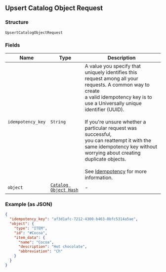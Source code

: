 ## Upsert Catalog Object Request

### Structure

`UpsertCatalogObjectRequest`

### Fields

| Name | Type | Description |
|  --- | --- | --- |
| `idempotency_key` | `String` | A value you specify that uniquely identifies this<br>request among all your requests. A common way to create<br>a valid idempotency key is to use a Universally unique<br>identifier (UUID).<br><br>If you're unsure whether a particular request was successful,<br>you can reattempt it with the same idempotency key without<br>worrying about creating duplicate objects.<br><br>See [Idempotency](https://developer.squareup.com/docs/basics/api101/idempotency) for more information. |
| `object` | [`Catalog Object Hash`](/doc/models/catalog-object.md) | - |

### Example (as JSON)

```json
{
  "idempotency_key": "af3d1afc-7212-4300-b463-0bfc5314a5ae",
  "object": {
    "type": "ITEM",
    "id": "#Cocoa",
    "item_data": {
      "name": "Cocoa",
      "description": "Hot chocolate",
      "abbreviation": "Ch"
    }
  }
}
```

